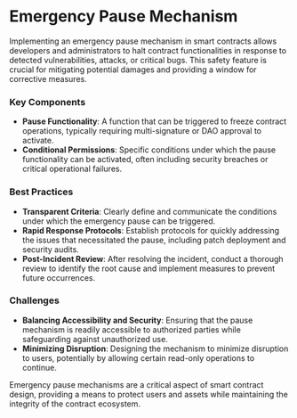 # Emergency Pause Mechanism

Implementing an emergency pause mechanism in smart contracts allows developers and administrators to halt contract functionalities in response to detected vulnerabilities, attacks, or critical bugs. This safety feature is crucial for mitigating potential damages and providing a window for corrective measures.

### Key Components
- **Pause Functionality**: A function that can be triggered to freeze contract operations, typically requiring multi-signature or DAO approval to activate.
- **Conditional Permissions**: Specific conditions under which the pause functionality can be activated, often including security breaches or critical operational failures.

### Best Practices
- **Transparent Criteria**: Clearly define and communicate the conditions under which the emergency pause can be triggered.
- **Rapid Response Protocols**: Establish protocols for quickly addressing the issues that necessitated the pause, including patch deployment and security audits.
- **Post-Incident Review**: After resolving the incident, conduct a thorough review to identify the root cause and implement measures to prevent future occurrences.

### Challenges
- **Balancing Accessibility and Security**: Ensuring that the pause mechanism is readily accessible to authorized parties while safeguarding against unauthorized use.
- **Minimizing Disruption**: Designing the mechanism to minimize disruption to users, potentially by allowing certain read-only operations to continue.

Emergency pause mechanisms are a critical aspect of smart contract design, providing a means to protect users and assets while maintaining the integrity of the contract ecosystem.
